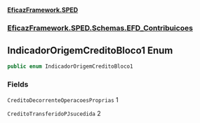 #### [EficazFramework.SPED](EficazFrameworkSPED.md 'EficazFramework SPED')
### [EficazFramework.SPED.Schemas.EFD_Contribuicoes](EficazFramework.SPED.Schemas.EFD_Contribuicoes.md 'EficazFramework.SPED.Schemas.EFD_Contribuicoes')

## IndicadorOrigemCreditoBloco1 Enum

```csharp
public enum IndicadorOrigemCreditoBloco1
```
### Fields

<a name='EficazFramework.SPED.Schemas.EFD_Contribuicoes.IndicadorOrigemCreditoBloco1.CreditoDecorrenteOperacoesProprias'></a>

`CreditoDecorrenteOperacoesProprias` 1

<a name='EficazFramework.SPED.Schemas.EFD_Contribuicoes.IndicadorOrigemCreditoBloco1.CreditoTransferidoPJsucedida'></a>

`CreditoTransferidoPJsucedida` 2
